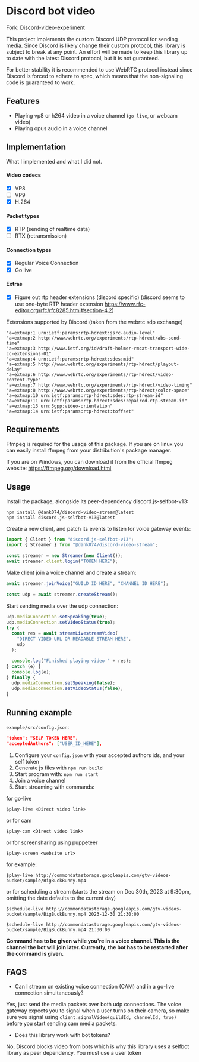 # Discord bot video

Fork: [Discord-video-experiment](https://github.com/mrjvs/Discord-video-experiment)

This project implements the custom Discord UDP protocol for sending media. Since Discord is likely change their custom protocol, this library is subject to break at any point. An effort will be made to keep this library up to date with the latest Discord protocol, but it is not guranteed.

For better stability it is recommended to use WebRTC protocol instead since Discord is forced to adhere to spec, which means that the non-signaling code is guaranteed to work.

## Features

- Playing vp8 or h264 video in a voice channel (`go live`, or webcam video)
- Playing opus audio in a voice channel

## Implementation

What I implemented and what I did not.

#### Video codecs

- [x] VP8
- [ ] VP9
- [x] H.264

#### Packet types

- [x] RTP (sending of realtime data)
- [ ] RTX (retransmission)

#### Connection types

- [x] Regular Voice Connection
- [x] Go live

#### Extras

- [x] Figure out rtp header extensions (discord specific) (discord seems to use one-byte RTP header extension https://www.rfc-editor.org/rfc/rfc8285.html#section-4.2)

Extensions supported by Discord (taken from the webrtc sdp exchange)

```
"a=extmap:1 urn:ietf:params:rtp-hdrext:ssrc-audio-level"
"a=extmap:2 http://www.webrtc.org/experiments/rtp-hdrext/abs-send-time"
"a=extmap:3 http://www.ietf.org/id/draft-holmer-rmcat-transport-wide-cc-extensions-01"
"a=extmap:4 urn:ietf:params:rtp-hdrext:sdes:mid"
"a=extmap:5 http://www.webrtc.org/experiments/rtp-hdrext/playout-delay"
"a=extmap:6 http://www.webrtc.org/experiments/rtp-hdrext/video-content-type"
"a=extmap:7 http://www.webrtc.org/experiments/rtp-hdrext/video-timing"
"a=extmap:8 http://www.webrtc.org/experiments/rtp-hdrext/color-space"
"a=extmap:10 urn:ietf:params:rtp-hdrext:sdes:rtp-stream-id"
"a=extmap:11 urn:ietf:params:rtp-hdrext:sdes:repaired-rtp-stream-id"
"a=extmap:13 urn:3gpp:video-orientation"
"a=extmap:14 urn:ietf:params:rtp-hdrext:toffset"
```

## Requirements

Ffmpeg is required for the usage of this package. If you are on linux you can easily install ffmpeg from your distribution's package manager.

If you are on Windows, you can download it from the official ffmpeg website: https://ffmpeg.org/download.html

## Usage

Install the package, alongside its peer-dependency discord.js-selfbot-v13:

```
npm install @dank074/discord-video-stream@latest
npm install discord.js-selfbot-v13@latest
```

Create a new client, and patch its events to listen for voice gateway events:

```typescript
import { Client } from "discord.js-selfbot-v13";
import { Streamer } from "@dank074/discord-video-stream";

const streamer = new Streamer(new Client());
await streamer.client.login("TOKEN HERE");
```

Make client join a voice channel and create a stream:

```typescript
await streamer.joinVoice("GUILD ID HERE", "CHANNEL ID HERE");

const udp = await streamer.createStream();
```

Start sending media over the udp connection:

```typescript
udp.mediaConnection.setSpeaking(true);
udp.mediaConnection.setVideoStatus(true);
try {
  const res = await streamLivestreamVideo(
    "DIRECT VIDEO URL OR READABLE STREAM HERE",
    udp
  );

  console.log("Finished playing video " + res);
} catch (e) {
  console.log(e);
} finally {
  udp.mediaConnection.setSpeaking(false);
  udp.mediaConnection.setVideoStatus(false);
}
```

## Running example

`example/src/config.json`:

```json
"token": "SELF TOKEN HERE",
"acceptedAuthors": ["USER_ID_HERE"],
```

1. Configure your `config.json` with your accepted authors ids, and your self token
2. Generate js files with `npm run build`
3. Start program with: `npm run start`
4. Join a voice channel
5. Start streaming with commands:

for go-live

```
$play-live <Direct video link>
```

or for cam

```
$play-cam <Direct video link>
```

or for screensharing using puppeteer

```
$play-screen <website url>
```

for example:

```
$play-live http://commondatastorage.googleapis.com/gtv-videos-bucket/sample/BigBuckBunny.mp4
```

or for scheduling a stream (starts the stream on Dec 30th, 2023 at 9:30pm, omitting the date defaults to the current day)
```
$schedule-live http://commondatastorage.googleapis.com/gtv-videos-bucket/sample/BigBuckBunny.mp4 2023-12-30 21:30:00
```

```
$schedule-live http://commondatastorage.googleapis.com/gtv-videos-bucket/sample/BigBuckBunny.mp4 21:30:00
```

**Command has to be given while you're in a voice channel. This is the channel the bot will join later. Currently, the bot has to be restarted after the command is given.**
## FAQS
- Can I stream on existing voice connection (CAM) and in a go-live connection simultaneously?

Yes, just send the media packets over both udp connections. The voice gateway expects you to signal when a user turns on their camera, so make sure you signal using `client.signalVideo(guildId, channelId, true)` before you start sending cam media packets.

- Does this library work with bot tokens?

No, Discord blocks video from bots which is why this library uses a selfbot library as peer dependency. You must use a user token
```
